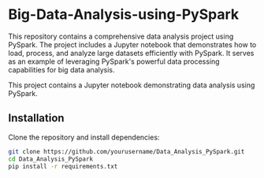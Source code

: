 # Big-Data-Analysis-using-PySpark
This repository contains a comprehensive data analysis project using PySpark. The project includes a Jupyter notebook that demonstrates how to load, process, and analyze large datasets efficiently with PySpark. It serves as an example of leveraging PySpark's powerful data processing capabilities for big data analysis.

This project contains a Jupyter notebook demonstrating data analysis using PySpark.

## Installation

Clone the repository and install dependencies:

```bash
git clone https://github.com/yourusername/Data_Analysis_PySpark.git
cd Data_Analysis_PySpark
pip install -r requirements.txt
